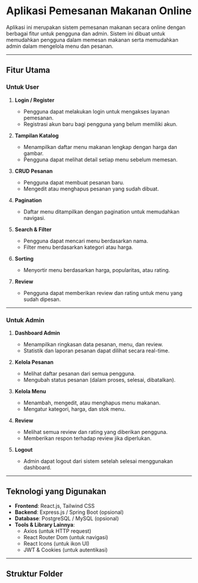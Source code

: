 # Aplikasi Pemesanan Makanan Online

Aplikasi ini merupakan sistem pemesanan makanan secara online dengan berbagai fitur untuk pengguna dan admin. Sistem ini dibuat untuk memudahkan pengguna dalam memesan makanan serta memudahkan admin dalam mengelola menu dan pesanan.

---

## Fitur Utama

### Untuk User
1. **Login / Register**
   - Pengguna dapat melakukan login untuk mengakses layanan pemesanan.
   - Registrasi akun baru bagi pengguna yang belum memiliki akun.

2. **Tampilan Katalog**
   - Menampilkan daftar menu makanan lengkap dengan harga dan gambar.
   - Pengguna dapat melihat detail setiap menu sebelum memesan.

3. **CRUD Pesanan**
   - Pengguna dapat membuat pesanan baru.
   - Mengedit atau menghapus pesanan yang sudah dibuat.

4. **Pagination**
   - Daftar menu ditampilkan dengan pagination untuk memudahkan navigasi.

5. **Search & Filter**
   - Pengguna dapat mencari menu berdasarkan nama.
   - Filter menu berdasarkan kategori atau harga.

6. **Sorting**
   - Menyortir menu berdasarkan harga, popularitas, atau rating.

7. **Review**
   - Pengguna dapat memberikan review dan rating untuk menu yang sudah dipesan.

---

### Untuk Admin
1. **Dashboard Admin**
   - Menampilkan ringkasan data pesanan, menu, dan review.
   - Statistik dan laporan pesanan dapat dilihat secara real-time.

2. **Kelola Pesanan**
   - Melihat daftar pesanan dari semua pengguna.
   - Mengubah status pesanan (dalam proses, selesai, dibatalkan).

3. **Kelola Menu**
   - Menambah, mengedit, atau menghapus menu makanan.
   - Mengatur kategori, harga, dan stok menu.

4. **Review**
   - Melihat semua review dan rating yang diberikan pengguna.
   - Memberikan respon terhadap review jika diperlukan.

5. **Logout**
   - Admin dapat logout dari sistem setelah selesai menggunakan dashboard.

---

## Teknologi yang Digunakan
- **Frontend**: React.js, Tailwind CSS
- **Backend**: Express.js / Spring Boot (opsional)
- **Database**: PostgreSQL / MySQL (opsional)
- **Tools & Library Lainnya**:
  - Axios (untuk HTTP request)
  - React Router Dom (untuk navigasi)
  - React Icons (untuk ikon UI)
  - JWT & Cookies (untuk autentikasi)

---

## Struktur Folder
